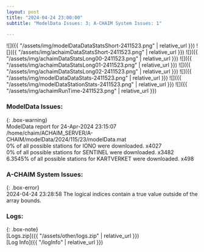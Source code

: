 ```yaml
---
layout: post
title: "2024-04-24 23:00:00"
subtitle: "ModelData Issues: 3; A-CHAIM System Issues: 1"

---
```


![]({{ "/assets/img/modelDataDataStatsShort-2411523.png" | relative_url }})
![]({{ "/assets/img/achaimDataStatsShort-2411523.png" | relative_url }})
![]({{ "/assets/img/achaimDataStatsLong00-2411523.png" | relative_url }})
![]({{ "/assets/img/achaimDataStatsLong01-2411523.png" | relative_url }})
![]({{ "/assets/img/achaimDataStatsLong02-2411523.png" | relative_url }})
![]({{ "/assets/img/modelDataDataStats-2411523.png" | relative_url }})
![]({{ "/assets/img/modelDataStationStats-2411523.png" | relative_url }})
![]({{ "/assets/img/achaimRunTime-2411523.png" | relative_url }})


### ModelData Issues:  
  
{: .box-warning}  
 ModelData report for 24-Apr-2024 23:15:07   
 /home/chaim/ACHAIM_SERVER/A-CHAIM/modelData/2024/115/23/modelData.mat   
 0% of all possible stations for IONO were downloaded. x4027   
 0% of all possible stations for SENTINEL were downloaded. x3482   
 6.3545% of all possible stations for KARTVERKET were downloaded. x498   
  
### A-CHAIM System Issues:  
  
{: .box-error}  
2024-04-24 23:28:58 The logical indices contain a true value outside of the array bounds.  

### Logs:  
  
{: .box-note}  
[Logs.zip]({{ "/assets/other/logs.zip" | relative_url }})  
[Log Info]({{ "/logInfo" | relative_url }})  

